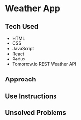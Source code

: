 # Weather App

## Tech Used
* HTML
* CSS
* JavaScript
* React
* Redux
* Tomorrow.io REST Weather API

## Approach

## Use Instructions

## Unsolved Problems